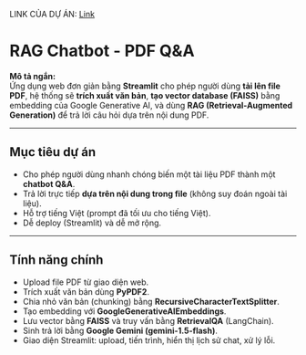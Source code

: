 LINK CỦA DỰ ÁN: [Link](https://rag-llm-app-6ot7kxx9onfu9p5hizqmab.streamlit.app/)

#  RAG Chatbot - PDF Q&A

**Mô tả ngắn:**  
Ứng dụng web đơn giản bằng **Streamlit** cho phép người dùng **tải lên file PDF**, hệ thống sẽ **trích xuất văn bản**, **tạo vector database (FAISS)** bằng embedding của Google Generative AI, và dùng **RAG (Retrieval-Augmented Generation)** để trả lời câu hỏi dựa trên nội dung PDF.

---

##  Mục tiêu dự án
- Cho phép người dùng nhanh chóng biến một tài liệu PDF thành một **chatbot Q&A**.
- Trả lời trực tiếp **dựa trên nội dung trong file** (không suy đoán ngoài tài liệu).
- Hỗ trợ tiếng Việt (prompt đã tối ưu cho tiếng Việt).
- Dễ deploy (Streamlit) và dễ mở rộng.

---

##  Tính năng chính
- Upload file PDF từ giao diện web.
- Trích xuất văn bản dùng **PyPDF2**.
- Chia nhỏ văn bản (chunking) bằng **RecursiveCharacterTextSplitter**.
- Tạo embedding với **GoogleGenerativeAIEmbeddings**.
- Lưu vector bằng **FAISS** và truy vấn bằng **RetrievalQA** (LangChain).
- Sinh trả lời bằng **Google Gemini (gemini-1.5-flash)**.
- Giao diện Streamlit: upload, tiến trình, hiển thị lịch sử chat, xử lý lỗi.


